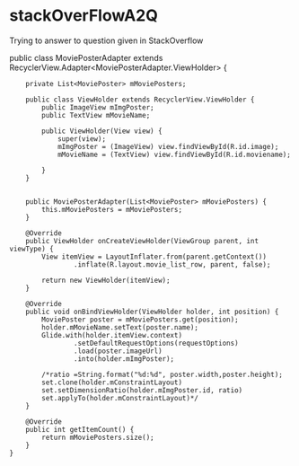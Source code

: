 # stackOverFlowA2Q
Trying to answer to question given in StackOverflow

public class MoviePosterAdapter extends RecyclerView.Adapter<MoviePosterAdapter.ViewHolder> {

		private List<MoviePoster> mMoviePosters;

		public class ViewHolder extends RecyclerView.ViewHolder {
			public ImageView mImgPoster;
			public TextView mMovieName;

			public ViewHolder(View view) {
				super(view);
				mImgPoster = (ImageView) view.findViewById(R.id.image);
				mMovieName = (TextView) view.findViewById(R.id.moviename);
				
			}
		}


		public MoviePosterAdapter(List<MoviePoster> mMoviePosters) {
			this.mMoviePosters = mMoviePosters;
		}

		@Override
		public ViewHolder onCreateViewHolder(ViewGroup parent, int viewType) {
			View itemView = LayoutInflater.from(parent.getContext())
					.inflate(R.layout.movie_list_row, parent, false);

			return new ViewHolder(itemView);
		}

		@Override
		public void onBindViewHolder(ViewHolder holder, int position) {
			MoviePoster poster = mMoviePosters.get(position);
			holder.mMovieName.setText(poster.name);
			Glide.with(holder.itemView.context)
					.setDefaultRequestOptions(requestOptions)
					.load(poster.imageUrl)
					.into(holder.mImgPoster);

			/*ratio =String.format("%d:%d", poster.width,poster.height);
			set.clone(holder.mConstraintLayout)
			set.setDimensionRatio(holder.mImgPoster.id, ratio)
			set.applyTo(holder.mConstraintLayout)*/
		}

		@Override
		public int getItemCount() {
			return mMoviePosters.size();
		}
	}
